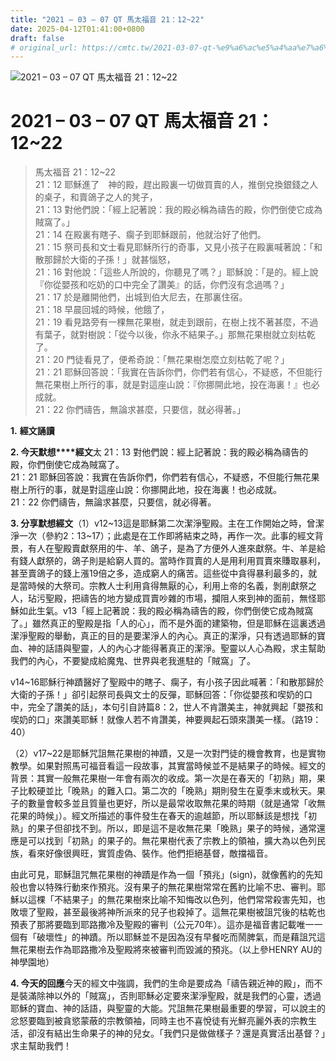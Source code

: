 ```yaml
---
title: "2021 – 03 – 07 QT 馬太福音 21：12~22"
date: 2025-04-12T01:41:00+0800
draft: false
# original_url: https://cmtc.tw/2021-03-07-qt-%e9%a6%ac%e5%a4%aa%e7%a6%8f%e9%9f%b3-21%ef%bc%9a1222
---
```


![2021 – 03 – 07 QT 馬太福音 21：12~22](/images/qt.jpg   "2021 – 03 – 07 QT 馬太福音 21：12~22")

# 2021 – 03 – 07 QT 馬太福音 21：12~22

> 馬太福音 21：12~22  
> 21：12 耶穌進了　神的殿，趕出殿裏一切做買賣的人，推倒兌換銀錢之人的桌子，和賣鴿子之人的凳子，  
> 21：13 對他們說：「經上記著說：我的殿必稱為禱告的殿，你們倒使它成為賊窩了。」  
> 21：14 在殿裏有瞎子、瘸子到耶穌跟前，他就治好了他們。  
> 21：15 祭司長和文士看見耶穌所行的奇事，又見小孩子在殿裏喊著說：「和散那歸於大衛的子孫！」就甚惱怒，  
> 21：16 對他說：「這些人所說的，你聽見了嗎？」耶穌說：「是的。經上說『你從嬰孩和吃奶的口中完全了讚美』的話，你們沒有念過嗎？」  
> 21：17 於是離開他們，出城到伯大尼去，在那裏住宿。  
> 21：18 早晨回城的時候，他餓了，  
> 21：19 看見路旁有一棵無花果樹，就走到跟前，在樹上找不著甚麼，不過有葉子，就對樹說：「從今以後，你永不結果子。」那無花果樹就立刻枯乾了。  
> 21：20 門徒看見了，便希奇說：「無花果樹怎麼立刻枯乾了呢？」  
> 21：21 耶穌回答說：「我實在告訴你們，你們若有信心，不疑惑，不但能行無花果樹上所行的事，就是對這座山說：『你挪開此地，投在海裏！』也必成就。  
> 21：22 你們禱告，無論求甚麼，只要信，就必得著。」

**1.** **經文誦讀**

**2. 今天默想****經文**太 21：13 對他們說：經上記著說：我的殿必稱為禱告的殿，你們倒使它成為賊窩了。  
21：21 耶穌回答說：我實在告訴你們，你們若有信心，不疑惑，不但能行無花果樹上所行的事，就是對這座山說：你挪開此地，投在海裏！也必成就。  
21：22 你們禱告，無論求甚麼，只要信，就必得著。

**3. 分享默想經文**（1）v12~13這是耶穌第二次潔淨聖殿。主在工作開始之時，曾潔淨一次（參約2：13~17）；此處是在工作即將結束之時，再作一次。此事的經文背景，有人在聖殿賣獻祭用的牛、羊、鴿子，是為了方便外人進來獻祭。牛、羊是給有錢人獻祭的，鴿子則是給窮人買的。當時作買賣的人是用利用買賣來賺取暴利，甚至賣鴿子的錢上漲19倍之多，造成窮人的痛苦。這些從中貪得暴利最多的，就是當時候的大祭司。宗教人士利用貪得無厭的心，利用上帝的名義，剝削獻祭之人，玷污聖殿，把禱告的地方變成買賣吵雜的市場，攔阻人來到神的面前，無怪耶穌如此生氣。v13「經上記著說：我的殿必稱為禱告的殿，你們倒使它成為賊窩了。」雖然真正的聖殿是指「人的心」，而不是外面的建築物，但是耶穌在這裏透過潔淨聖殿的舉動，真正的目的是要潔淨人的內心。真正的潔淨，只有透過耶穌的寶血、神的話語與聖靈，人的內心才能得著真正的潔淨。聖靈以人心為殿，求主幫助我們的內心，不要變成給魔鬼、世界與老我進駐的「賊窩」了。

v14~16耶穌行神蹟醫好了聖殿中的瞎子、瘸子，有小孩子因此喊著：「和散那歸於大衛的子孫！」卻引起祭司長與文士的反彈，耶穌回答：「你從嬰孩和喫奶的口中，完全了讚美的話」，本句引自詩篇8：2，世人不肯讚美主，神就興起「嬰孩和喫奶的口」來讚美耶穌！就像人若不肯讚美，神要興起石頭來讚美一樣。（路19：40）

（2）v17~22是耶穌咒詛無花果樹的神蹟，又是一次對門徒的機會教育，也是實物教學。如果對照馬可福音看這一段故事，其實當時候並不是結果子的時候。經文的背景：其實一般無花果樹一年會有兩次的收成。第一次是在春天的「初熟」期，果子比較硬並比「晚熟」的難入口。第二次的「晚熟」期則發生在夏季末或秋天。果子的數量會較多並且質量也更好，所以是最常收取無花果的時期（就是通常「收無花果的時候」）。經文所描述的事件發生在春天的逾越節，所以耶穌該是想找「初熟」的果子但卻找不到。所以，即是這不是收無花果「晚熟」果子的時候，通常還應是可以找到「初熟」的果子的。無花果樹代表了宗教上的領袖，擴大為以色列民族，看來好像很興旺，實質虛偽、裝作。他們拒絕基督，敵擋福音。

由此可見，耶穌詛咒無花果樹的神蹟是作為一個「預兆」(sign)，就像舊約的先知般也會以特殊行動來作預兆。沒有果子的無花果樹常常在舊約比喻不忠、審判。耶穌以這棵「不結果子」的無花果樹來比喻不知悔改以色列，他們常常殺害先知，也敗壞了聖殿，甚至最後將神所派來的兒子也殺掉了。這無花果樹被詛咒後的枯乾也預表了那將要臨到耶路撒冷及聖殿的審判（公元70年）。這亦是福音書記載唯一一個有「破壞性」的神蹟。所以耶穌並不是因為沒有早餐吃而鬧脾氣，而是藉詛咒這無花果樹去作為耶路撒冷及聖殿將來被審判而毀滅的預兆。（以上參HENRY AU的神學園地）

**4. 今天的回應**今天的經文中強調，我們的生命是要成為「禱告親近神的殿」，而不是裝滿除神以外的「賊窩」，否則耶穌必定要來潔淨聖殿，就是我們的心靈，透過耶穌的寶血、神的話語，與聖靈的大能。咒詛無花果樹最重要的學習，可以說主的忿怒要臨到被貪慾蒙蔽的宗教領袖，同時主也不喜悅徒有光鮮亮麗外表的宗教生活，卻沒有結出生命果子的神的兒女。「我們只是做做樣子？還是真實活出基督？」求主幫助我們！